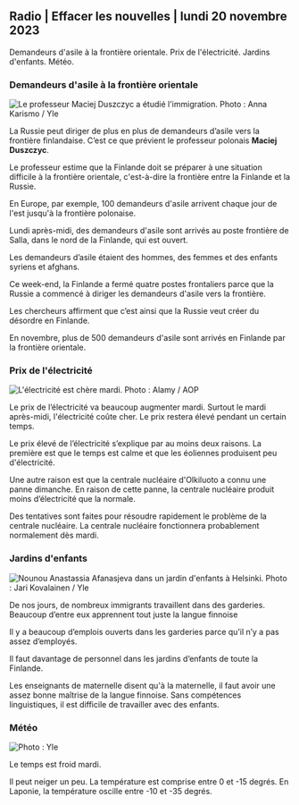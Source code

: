 ## Radio \| Effacer les nouvelles \| lundi 20 novembre 2023

Demandeurs d'asile à la frontière orientale. Prix de l'électricité. Jardins d'enfants. Météo.

### Demandeurs d'asile à la frontière orientale

![Le professeur Maciej Duszczyc a étudié l'immigration. Photo : Anna Karismo / Yle](https://images.cdn.yle.fi/image/upload/c_crop,h_2268,w_4028,x_0,y_0/ar_1.777777777777777,c_fill,g_faces,h_675,w_1200/dpr_1.0/q_auto:eco/f_auto/fl_lossy/v1700423531/39-1203119655a67178e33b)

La Russie peut diriger de plus en plus de demandeurs d’asile vers la frontière finlandaise. C’est ce que prévient le professeur polonais **Maciej Duszczyc**.

Le professeur estime que la Finlande doit se préparer à une situation difficile à la frontière orientale, c'est-à-dire la frontière entre la Finlande et la Russie.

En Europe, par exemple, 100 demandeurs d'asile arrivent chaque jour de l'est jusqu'à la frontière polonaise.

Lundi après-midi, des demandeurs d'asile sont arrivés au poste frontière de Salla, dans le nord de la Finlande, qui est ouvert.

Les demandeurs d’asile étaient des hommes, des femmes et des enfants syriens et afghans.

Ce week-end, la Finlande a fermé quatre postes frontaliers parce que la Russie a commencé à diriger les demandeurs d'asile vers la frontière.

Les chercheurs affirment que c’est ainsi que la Russie veut créer du désordre en Finlande.

En novembre, plus de 500 demandeurs d'asile sont arrivés en Finlande par la frontière orientale.

### Prix de l'électricité

![L'électricité est chère mardi. Photo : Alamy / AOP](https://images.cdn.yle.fi/image/upload/c_crop,h_3375,w_6000,x_0,y_467/ar_1.777777777777777,c_fill,g_faces,h_675,w_1200/dpr_1.0/q_auto:eco/f_auto/fl_lossy/v1691842960/39-106121063c8f48238bcf)

Le prix de l’électricité va beaucoup augmenter mardi. Surtout le mardi après-midi, l'électricité coûte cher. Le prix restera élevé pendant un certain temps.

Le prix élevé de l’électricité s’explique par au moins deux raisons. La première est que le temps est calme et que les éoliennes produisent peu d'électricité.

Une autre raison est que la centrale nucléaire d'Olkiluoto a connu une panne dimanche. En raison de cette panne, la centrale nucléaire produit moins d’électricité que la normale.

Des tentatives sont faites pour résoudre rapidement le problème de la centrale nucléaire. La centrale nucléaire fonctionnera probablement normalement dès mardi.

### Jardins d'enfants

![Nounou Anastassia Afanasjeva dans un jardin d'enfants à Helsinki. Photo : Jari Kovalainen / Yle](https://images.cdn.yle.fi/image/upload/c_crop,h_3375,w_6000,x_0,y_134/ar_1.77777777777777777,c_fill,g_faces,h_675,w_1200/dpr_1.0/q_auto:eco/f_auto/fl_lossy/v1700133967/39-12015336555f596ca4eb)

De nos jours, de nombreux immigrants travaillent dans des garderies. Beaucoup d’entre eux apprennent tout juste la langue finnoise

Il y a beaucoup d’emplois ouverts dans les garderies parce qu’il n’y a pas assez d’employés.

Il faut davantage de personnel dans les jardins d’enfants de toute la Finlande.

Les enseignants de maternelle disent qu'à la maternelle, il faut avoir une assez bonne maîtrise de la langue finnoise. Sans compétences linguistiques, il est difficile de travailler avec des enfants.

### Météo

![ Photo : Yle](https://images.cdn.yle.fi/image/upload/c_crop,h_1080,w_1919,x_0,y_0/ar_1.7777777777777777,c_fill,g_faces,h_675,w_1200/dpr_1.0/q_auto:eco/f_auto/fl_lossy/v1700492173/39-1203681655b7364e6c83)

Le temps est froid mardi.

Il peut neiger un peu. La température est comprise entre 0 et -15 degrés. En Laponie, la température oscille entre -10 et -35 degrés.